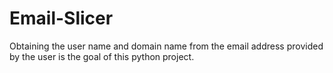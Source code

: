 # Email-Slicer
Obtaining the user name and domain name from the email address provided by the user is the goal of this python project. 
